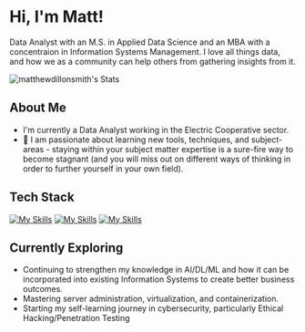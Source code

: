 # Hi, I'm Matt!

Data Analyst with an M.S. in Applied Data Science and an MBA with a concentraion in Information Systems Management.  I love all things data, and how we as a community can help others from gathering insights from it.

![matthewdillonsmith's Stats](https://github-readme-stats.vercel.app/api?username=matthewdillonsmith&theme=vue-dark&show_icons=true&hide_border=true&count_private=true)

## About Me

-  I'm currently a Data Analyst working in the Electric Cooperative sector.
- 🔭 I am passionate about learning new tools, techniques, and subject-areas - staying within your subject matter expertise is a sure-fire way to become stagnant (and you will miss out on different ways of thinking in order to further yourself in your own field).

<!--
## My Articles/Publications
- One day!
-->


## Tech Stack
[![My Skills](https://skillicons.dev/icons?i=windows,linux)](https://skillicons.dev)
[![My Skills](https://skillicons.dev/icons?i=py,flask,cs,dotnet,js,html,css)](https://skillicons.dev)
[![My Skills](https://skillicons.dev/icons?i=git,github)](https://skillicons.dev)

## Currently Exploring

- Continuing to strengthen my knowledge in AI/DL/ML and how it can be incorporated into existing Information Systems to create better business outcomes.
- Mastering server administration, virtualization, and containerization.
- Starting my self-learning journey in cybersecurity, particularly Ethical Hacking/Penetration Testing

<!--
 ## 🏆 Achievements
 - <COMING SOON>
 -->


<!--
## 📬 Get in Touch

- Connect with me on [Twitter](https://twitter.com/introvertedbot)
- Read more of my articles on [theenthusiast.dev](https://theenthusiast.dev)

Thanks for stopping by! Let's connect and explore the fascinating world of technology together. 🚀
-->

